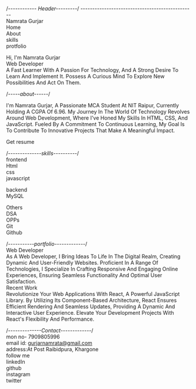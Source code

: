 /*------------ Header---------*/
------------------------------------------------<br>
Namrata Gurjar<br>
Home <br>
About<br>
skills<br>
protfolio<br>


Hi, I'm Namrata Gurjar<br>
Web Developer<br>
A Fast Learner With A Passion For Technology, And A Strong Desire To Learn And Implement It. Possess A Curious Mind To Explore New Possibilities And Act On Them.

/*-----about------*/<br>

I'm Namrata Gurjar, A Passionate MCA Student At NIT Raipur, Currently Holding A CGPA Of 6.96.
My Journey In The World Of Technology Revolves Around Web Development, Where I've Honed My Skills In HTML, CSS, And JavaScript.
Fueled By A Commitment To Continuous Learning, My Goal Is To Contribute To Innovative Projects That Make A Meaningful Impact.

Get resume


/*--------------skills----------*/<br>
frontend <br>
Html <br>
css<br>
javascript <br>

backend<br>
MySQL<br>

Others<br>
DSA<br>
OPPs<br>
Git<br>
Github<br>


/*-----------portfolio-------------*/<br>
Web Developer<br>
As A Web Developer, I Bring Ideas To Life In The Digital Realm, Creating Dynamic And User-Friendly Websites. Proficient In A Range Of Technologies, 
I Specialize In Crafting Responsive And Engaging Online Experiences, Ensuring Seamless Functionality And Optimal User Satisfaction.
<br>
Recent Work<br>
Revolutionize Your Web Applications With React, A Powerful JavaScript Library.
By Utilizing Its Component-Based Architecture, React Ensures Efficient Rendering And Seamless Updates, Providing A Dynamic And Interactive User Experience. 
Elevate Your Development Projects With React's Flexibility And Performance.

/*--------------Contact-------------*/<br>
mon no- 7909805996<br>
email id: gurjarnamrata@gmail.com<br>
address:At Post Raibidpura, Khargone<br>
follow me <br>
linkedIn<br>
github<br>
instagram<br>
twitter<br>


